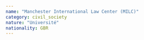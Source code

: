 ```yaml
---
name: "Manchester International Law Center (MILC)"
category: civil_society
nature: "Université"
nationality: GBR
---
```

    